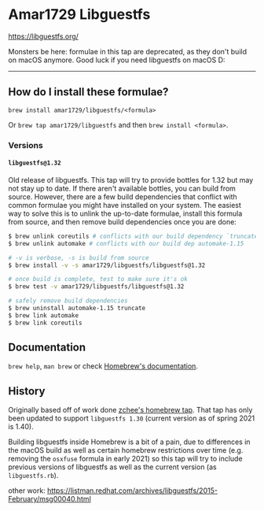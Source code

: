 # Amar1729 Libguestfs

https://libguestfs.org/

Monsters be here: formulae in this tap are deprecated, as they don't build on macOS anymore. Good luck if you need libguestfs on macOS D:

----

## How do I install these formulae?

`brew install amar1729/libguestfs/<formula>`

Or `brew tap amar1729/libguestfs` and then `brew install <formula>`.

### Versions

#### `libguestfs@1.32`

Old release of libguestfs. This tap will try to provide bottles for 1.32 but may not stay up to date. If there aren't available bottles, you can build from source. However, there are a few build dependencies that conflict with common formulae you might have installed on your system. The easiest way to solve this is to unlink the up-to-date formulae, install this formula from source, and then remove build dependencies once you are done:

```bash
$ brew unlink coreutils # conflicts with our build dependency `truncate`
$ brew unlink automake # conflicts with our build dep automake-1.15

# -v is verbose, -s is build from source
$ brew install -v -s amar1729/libguestfs/libguestfs@1.32

# once build is complete, test to make sure it's ok
$ brew test -v amar1729/libguestfs/libguestfs@1.32

# safely remove build dependencies
$ brew uninstall automake-1.15 truncate
$ brew link automake
$ brew link coreutils
```

## Documentation

`brew help`, `man brew` or check [Homebrew's documentation](https://docs.brew.sh).

## History

Originally based off of work done [zchee's homebrew tap](https://github.com/zchee/homebrew-libguestfs).
That tap has only been updated to support `libguestfs 1.30` (current version as of spring 2021 is 1.40).

Building libguestfs inside Homebrew is a bit of a pain, due to differences in the macOS build as well as certain homebrew restrictions over time (e.g. removing the `osxfuse` formula in early 2021) so this tap will try to include previous versions of libguestfs as well as the current version (as `libguestfs.rb`).

other work:
https://listman.redhat.com/archives/libguestfs/2015-February/msg00040.html
